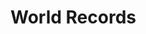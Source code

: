 <!-- TITLE: Current World Records -->
<!-- SUBTITLE: A quick summary of Current World Records -->

# World Records